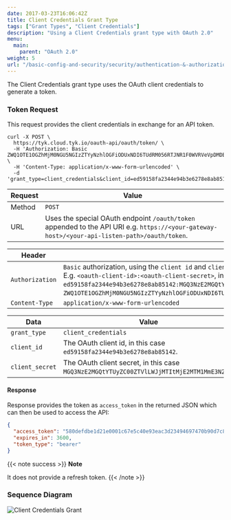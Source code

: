 ```yaml
---
date: 2017-03-23T16:06:42Z
title: Client Credentials Grant Type
tags: ["Grant Types", "Client Credentials"]
description: "Using a Client Credentials grant type with OAuth 2.0"
menu:
  main:
    parent: "OAuth 2.0"
weight: 5
url: "/basic-config-and-security/security/authentication-&-authorization/oauth2-0/client-credentials-grant"
---
```


The Client Credentials grant type uses the OAuth client credentials to generate a token.

### Token Request

This request provides the client credentials in exchange for an API token.

```shell
curl -X POST \
  https://tyk.cloud.tyk.io/oauth-api/oauth/token/ \
  -H 'Authorization: Basic ZWQ1OTE1OGZhMjM0NGU5NGIzZTYyNzhlOGFiODUxNDI6TUdRM056RTJNR1F0WVRVeVpDMDBaVFZsTFdKak1USXRNakUyTVRNMU1tRTNOMk0x' \
  -H 'Content-Type: application/x-www-form-urlencoded' \
  -d 'grant_type=client_credentials&client_id=ed59158fa2344e94b3e6278e8ab85142&client_secret=MGQ3NzE2MGQtYTUyZC00ZTVlLWJjMTItMjE2MTM1MmE3N2M1'
```

| Request | Value                                                                                                                                         |
| ------- | --------------------------------------------------------------------------------------------------------------------------------------------- |
| Method  | `POST`                                                                                                                                        |
| URL     | Uses the special OAuth endpoint `/oauth/token` appended to the API URI e.g. `https://<your-gateway-host>/<your-api-listen-path>/oauth/token`. |

| Header          | Value                                                                                                                                                                                                                                                                                                                                                                                                               |
| --------------- | ------------------------------------------------------------------------------------------------------------------------------------------------------------------------------------------------------------------------------------------------------------------------------------------------------------------------------------------------------------------------------------------------------------------- |
| `Authorization` | `Basic` authorization, using the `client id` and `client secret` of the OAuth client base64 encoded with colon separator. E.g. `<oauth-client-id>:<oauth-client-secret>`, in this case `ed59158fa2344e94b3e6278e8ab85142:MGQ3NzE2MGQtYTUyZC00ZTVlLWJjMTItMjE2MTM1MmE3N2M1`, which base64 encoded is `ZWQ1OTE1OGZhMjM0NGU5NGIzZTYyNzhlOGFiODUxNDI6TUdRM056RTJNR1F0WVRVeVpDMDBaVFZsTFdKak1USXRNakUyTVRNMU1tRTNOMk0x`. |
| `Content-Type`  | `application/x-www-form-urlencoded`                                                                                                                                                                                                                                                                                                                                                                                 |

| Data            | Value                                                                                     |
| --------------- | ----------------------------------------------------------------------------------------- |
| `grant_type`    | `client_credentials`                                                                      |
| `client_id`     | The OAuth client id, in this case `ed59158fa2344e94b3e6278e8ab85142`.                     |
| `client_secret` | The OAuth client secret, in this case `MGQ3NzE2MGQtYTUyZC00ZTVlLWJjMTItMjE2MTM1MmE3N2M1`. |

#### Response

Response provides the token as `access_token` in the returned JSON which can then be used to access the API:

```json
{
  "access_token": "580defdbe1d21e0001c67e5c40e93eac3d23494697470b90d7c81593",
  "expires_in": 3600,
  "token_type": "bearer"
}
```
{{< note success >}}
**Note**  

It does not provide a refresh token.
{{< /note >}}



### Sequence Diagram

![Client Credentials Grant](/docs/img/diagrams/client-grant.png)
